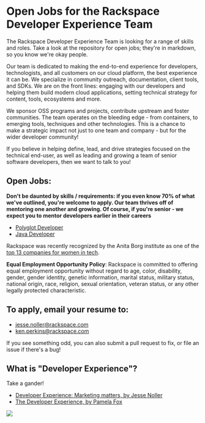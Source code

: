 # Open Jobs for the Rackspace Developer Experience Team

The Rackspace Developer Experience Team is looking for a range of skills and
roles. Take a look at the repository for open jobs; they're in markdown, so you
know we're okay people.

Our team is dedicated to making the end-to-end experience
for developers, technologists, and all customers on our cloud platform, the best
experience it can be. We specialize in community outreach, documentation,
client tools, and SDKs. We are on the front lines: engaging with our developers
and helping them build modern cloud applications, setting technical strategy for
content, tools, ecosystems and more.

We sponsor OSS programs and projects, contribute upstream and foster communities.
The team operates on the bleeding edge - from containers, to emerging tools,
techniques and other technologies. This is a chance to make a strategic impact
not just to one team and company - but for the wider developer community!

If you believe in helping define, lead, and drive strategies focused on the
technical end-user, as well as leading and growing a team of senior software
developers, then we want to talk to you!

## Open Jobs:

**Don't be daunted by skills / requirements: if you even know 70% of what we've
outlined, you're welcome to apply. Our team thrives off of mentoring one another
and growing. Of course, if you're senior - we expect you to mentor developers
earlier in their careers**

* [Polyglot Developer](https://github.com/jnoller/rackspace_devex_jobs/blob/master/polyglot-software-engineer.md)
* [Java Developer](https://github.com/jnoller/rackspace_devex_jobs/blob/master/senior-java-engineer.md)


Rackspace was recently recognized by the Anita Borg institute as one of the
[top 13 companies for women in tech](http://mashable.com/2015/04/09/women-in-tech-top-companies/).

**Equal Employment Opportunity Policy**: Rackspace is committed to offering equal employment opportunity without regard to age, color, disability, gender, gender identity, genetic information, marital status, military status, national origin, race, religion, sexual orientation, veteran status, or any other legally protected characteristic.

## To apply, email your resume to:

* jesse.noller@rackspace.com
* ken.perkins@rackspace.com

If you see something odd, you can also submit a pull request to fix, or file an
issue if there's a bug!

## What is "Developer Experience"?

Take a gander!

* [Developer Experience: Marketing matters, by Jesse Noller](https://www.youtube.com/watch?v=-vZ_E1OO_PY)
* [The Developer Experience, by Pamela Fox](https://www.youtube.com/watch?v=hRTngumVnqw)


<img src="http://i.imgur.com/lefPVus.gif" />
